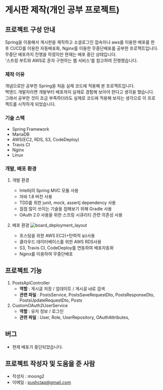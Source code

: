 # 게시판 제작(개인 공부 프로젝트)

## 프로젝트 구성 안내 
Spring을 이용해서 게시판을 제작하고 소셜로그인 접속이나 aws를 이용한 배포를 한 후 CI/CD를 이용한 자동배포화, Nginx를 이용한 무중단배포를 공부한 프로젝트입니다.<br>
무중단 배포까지 진행을 하였지만 현재는 배포 중단 상태입니다. <br>
'스프링 부트와 AWS로 혼자 구현하는 웹 서비스'를 참고하여 진행했습니다. <br>

### 제작 이유
개념으로만 공부한 Spring을 처음 실제 코드에 적용해 본 프로젝트입니다.<br>
백엔드 개발자라면 개발부터 배포까지 실제로 경험해 보아야 한다고 생각을 했습니다. 그래서 공부한 것이 조금 부족하더라도 실제로 코드에 적용해 보자는 생각으로 이 프로젝트를 시작하게 되었습니다.<br>

### 기술 스택
- Spring Framework
- MariaDB
- AWS(EC2, RDS, S3, CodeDeploy)
- Travis CI
- Nginx
- Linux

### 개발, 배포 환경
1. 개발 환경
   - Intellij의 Spring MVC 모듈 사용
   - 자바 1.8 버전 사용
   - TDD를 위한 junit, mock, assertj dependency 사용
   - 점점 많이 쓰이는 기술을 접해보기 위해 Gradle 사용
   - OAuth 2.0 사용을 위한 스프링 시큐리티 관련 의존성 사용

2. 배포 환경
  ![board_deployment_layout](https://user-images.githubusercontent.com/67732143/124348635-ee02e580-dc25-11eb-8ffb-34fc5e02855a.jpg)
  
   - 호스팅을 위한 AWS EC2(+탄력적 ip)사용
   - 클라우드 데이터베이스를 위한 AWS RDS사용
   - S3, Travis CI, CodeDeploy를 연동하여 배포자동화
   - Nginx를 이용하여 무중단배포
   
## 프로젝트 기능
   1. PostsApiController
      - **역할** : 게시글 저장 / 업데이트 / 게시글 id로 검색
      - **관련 파일** : PostsService, PostsSaveRequestDto, PostsResponseDto, PostsUpdateRequestDto, Posts
   2. CustomOAuth2UserService
      - **역할** : 유저 정보 / 로그인
      - **관련 파일** : User, Role, UserRepository, OAuthAttributes, 

## 버그
   - 현재 배포가 중단되었습니다.

## 프로젝트 작성자 및 도움을 준 사람
   - 작성자 : moong2
   - 이메일 : pushclap@gmail.com
